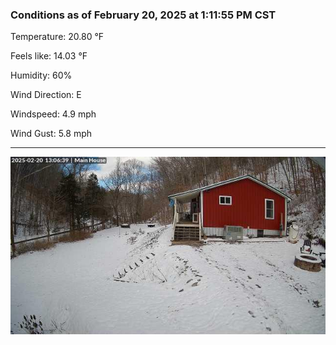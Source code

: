 ### Conditions as of February 20, 2025 at 1:11:55 PM CST 

Temperature: 20.80 &deg;F

Feels like: 14.03 &deg;F

Humidity: 60%

Wind Direction: E

Windspeed: 4.9 mph

Wind Gust: 5.8 mph

---

<img src="./images/latest.jpeg"/>

